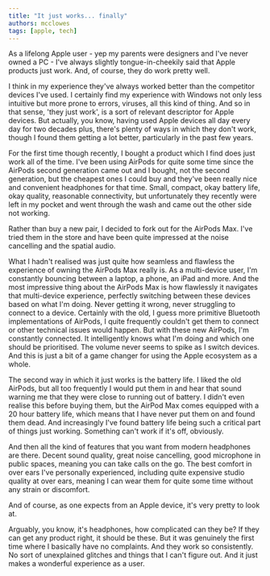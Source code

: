 ```yaml
---
title: "It just works... finally"
authors: mcclowes
tags: [apple, tech]
---
```


As a lifelong Apple user - yep my parents were designers and I've never owned a PC - I've always slightly tongue-in-cheekily said that Apple products just work. And, of course, they do work pretty well. 

<!--truncate-->

I think in my experience they've always worked better than the competitor devices I've used. I certainly find my experience with Windows not only less intuitive but more prone to errors, viruses, all this kind of thing. And so in that sense, 'they just work', is a sort of relevant descriptor for Apple devices. But actually, you know, having used Apple devices all day every day for two decades plus, there's plenty of ways in which they don't work, though I found them getting a lot better, particularly in the past few years. 

For the first time though recently, I bought a product which I find does just work all of the time. I've been using AirPods for quite some time since the AirPods second generation came out and I bought, not the second generation, but the cheapest ones I could buy and they've been really nice and convenient headphones for that time. Small, compact, okay battery life, okay quality, reasonable connectivity, but unfortunately they recently were left in my pocket and went through the wash and came out the other side not working. 

Rather than buy a new pair, I decided to fork out for the AirPods Max. I've tried them in the store and have been quite impressed at the noise cancelling and the spatial audio. 

What I hadn't realised was just quite how seamless and flawless the experience of owning the AirPods Max really is. As a multi-device user, I'm constantly bouncing between a laptop, a phone, an iPad and more. And the most impressive thing about the AirPods Max is how flawlessly it navigates that multi-device experience, perfectly switching between these devices based on what I'm doing. Never getting it wrong, never struggling to connect to a device. Certainly with the old, I guess more primitive Bluetooth implementations of AirPods, I quite frequently couldn't get them to connect or other technical issues would happen. But with these new AirPods, I'm constantly connected. It intelligently knows what I'm doing and which one should be prioritised. The volume never seems to spike as I switch devices. And this is just a bit of a game changer for using the Apple ecosystem as a whole. 

The second way in which it just works is the battery life. I liked the old AirPods, but all too frequently I would put them in and hear that sound warning me that they were close to running out of battery. I didn't even realise this before buying them, but the AirPod Max comes equipped with a 20 hour battery life, which means that I have never put them on and found them dead. And increasingly I've found battery life being such a critical part of things just working. Something can't work if it's off, obviously. 

And then all the kind of features that you want from modern headphones are there. Decent sound quality, great noise cancelling, good microphone in public spaces, meaning you can take calls on the go. The best comfort in over ears I've personally experienced, including quite expensive studio quality at over ears, meaning I can wear them for quite some time without any strain or discomfort. 

And of course, as one expects from an Apple device, it's very pretty to look at. 

Arguably, you know, it's headphones, how complicated can they be? If they can get any product right, it should be these. But it was genuinely the first time where I basically have no complaints. And they work so consistently. No sort of unexplained glitches and things that I can't figure out. And it just makes a wonderful experience as a user.
